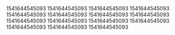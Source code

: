 1541644545093
1541644545093
1541644545093
1541644545093
1541644545093
1541644545093
1541644545093
1541644545093
1541644545093
1541644545093
1541644545093
1541644545093
1541644545093
1541644545093
1541644545093
